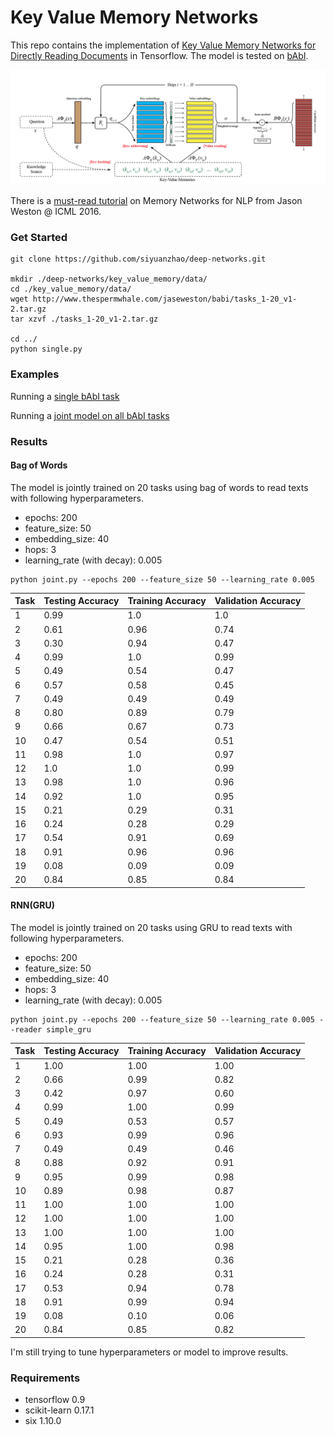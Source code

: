 # Key Value Memory Networks

This repo contains the implementation of [Key Value Memory Networks for Directly Reading Documents](https://arxiv.org/abs/1606.03126) in Tensorflow. The model is tested on [bAbI](http://arxiv.org/abs/1502.05698).

![Structure of Key Value Memory Networks](key_value_mem.png)

There is a [must-read tutorial](http://www.thespermwhale.com/jaseweston/icml2016/) on Memory Networks for NLP from Jason Weston @ ICML 2016.

### Get Started

```
git clone https://github.com/siyuanzhao/deep-networks.git

mkdir ./deep-networks/key_value_memory/data/
cd ./key_value_memory/data/
wget http://www.thespermwhale.com/jaseweston/babi/tasks_1-20_v1-2.tar.gz
tar xzvf ./tasks_1-20_v1-2.tar.gz

cd ../
python single.py
```

### Examples

Running a [single bAbI task](./key_value_memory/single.py)

Running a [joint model on all bAbI tasks](./key_value_memory/joint.py)

### Results
#### Bag of Words
The model is jointly trained on 20 tasks using bag of words to read texts with following hyperparameters.
- epochs: 200
- feature_size: 50
- embedding_size: 40
- hops: 3
- learning_rate (with decay): 0.005
```
python joint.py --epochs 200 --feature_size 50 --learning_rate 0.005
```

| Task | Testing Accuracy | Training Accuracy | Validation Accuracy |
|------|------------------|-------------------|---------------------|
| 1    | 0.99             | 1.0               | 1.0                 |
| 2    | 0.61             | 0.96              | 0.74                |
| 3    | 0.30             | 0.94              | 0.47                |
| 4    | 0.99             | 1.0               | 0.99                |
| 5    | 0.49             | 0.54              | 0.47                |
| 6    | 0.57             | 0.58              | 0.45                |
| 7    | 0.49             | 0.49              | 0.49                |
| 8    | 0.80             | 0.89              | 0.79                |
| 9    | 0.66             | 0.67              | 0.73                |
| 10   | 0.47             | 0.54              | 0.51                |
| 11   | 0.98             | 1.0               | 0.97                |
| 12   | 1.0              | 1.0               | 0.99                |
| 13   | 0.98             | 1.0               | 0.96                |
| 14   | 0.92             | 1.0               | 0.95                |
| 15   | 0.21             | 0.29              | 0.31                |
| 16   | 0.24             | 0.28              | 0.29                |
| 17   | 0.54             | 0.91              | 0.69                |
| 18   | 0.91             | 0.96              | 0.96                |
| 19   | 0.08             | 0.09              | 0.09                |
| 20   | 0.84             | 0.85              | 0.84                |

#### RNN(GRU)
The model is jointly trained on 20 tasks using GRU to read texts with following hyperparameters.
- epochs: 200
- feature_size: 50
- embedding_size: 40
- hops: 3
- learning_rate (with decay): 0.005
```
python joint.py --epochs 200 --feature_size 50 --learning_rate 0.005 --reader simple_gru
```
| Task | Testing Accuracy | Training Accuracy | Validation Accuracy |
|------|------------------|-------------------|---------------------|
| 1    | 1.00             | 1.00              | 1.00                |
| 2    | 0.66             | 0.99              | 0.82                |
| 3    | 0.42             | 0.97              | 0.60                |
| 4    | 0.99             | 1.00              | 0.99                |
| 5    | 0.49             | 0.53              | 0.57                |
| 6    | 0.93             | 0.99              | 0.96                |
| 7    | 0.49             | 0.49              | 0.46                |
| 8    | 0.88             | 0.92              | 0.91                |
| 9    | 0.95             | 0.99              | 0.98                |
| 10   | 0.89             | 0.98              | 0.87                |
| 11   | 1.00             | 1.00              | 1.00                |
| 12   | 1.00             | 1.00              | 1.00                |
| 13   | 1.00             | 1.00              | 1.00                |
| 14   | 0.95             | 1.00              | 0.98                |
| 15   | 0.21             | 0.28              | 0.36                |
| 16   | 0.24             | 0.28              | 0.31                |
| 17   | 0.53             | 0.94              | 0.78                |
| 18   | 0.91             | 0.99              | 0.94                |
| 19   | 0.08             | 0.10              | 0.06                |
| 20   | 0.84             | 0.85              | 0.82                |

I'm still trying to tune hyperparameters or model to improve results.

### Requirements

* tensorflow 0.9
* scikit-learn 0.17.1
* six 1.10.0
